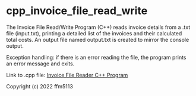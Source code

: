 # cpp_invoice_file_read_write
The Invoice File Read/Write Program (C++) reads invoice details from a .txt file (input.txt), printing a detailed list of the invoices and their calculated total costs. An output file named output.txt is created to mirror the console output.

Exception handling: if there is an error reading the file, the program prints an error message and exits.

Link to .cpp file: <a href="https://github.com/ffm5113/cpp_invoice_file_reader/blob/main/InvoiceFileReader.cpp">Invoice File Reader C++ Program</a>

Copyright (c) 2022 ffm5113
